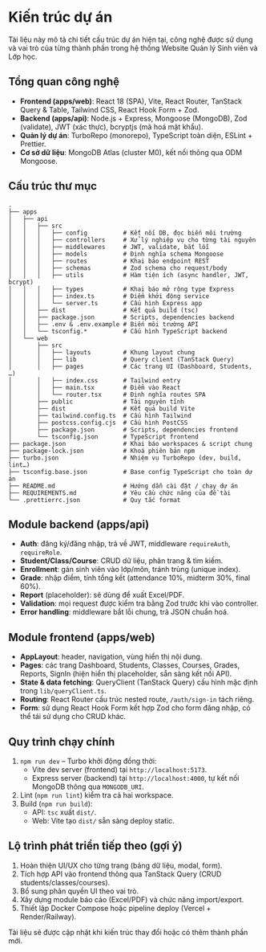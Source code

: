 # Kiến trúc dự án

Tài liệu này mô tả chi tiết cấu trúc dự án hiện tại, công nghệ được sử dụng và vai trò của từng thành phần trong hệ thống Website Quản lý Sinh viên và Lớp học.

## Tổng quan công nghệ

- **Frontend (apps/web)**: React 18 (SPA), Vite, React Router, TanStack Query & Table, Tailwind CSS, React Hook Form + Zod.
- **Backend (apps/api)**: Node.js + Express, Mongoose (MongoDB), Zod (validate), JWT (xác thực), bcryptjs (mã hoá mật khẩu).
- **Quản lý dự án**: TurboRepo (monorepo), TypeScript toàn diện, ESLint + Prettier.
- **Cơ sở dữ liệu**: MongoDB Atlas (cluster M0), kết nối thông qua ODM Mongoose.

## Cấu trúc thư mục

```
.
├── apps
│   ├── api
│   │   ├── src
│   │   │   ├── config          # Kết nối DB, đọc biến môi trường
│   │   │   ├── controllers     # Xử lý nghiệp vụ cho từng tài nguyên
│   │   │   ├── middlewares     # JWT, validate, bắt lỗi
│   │   │   ├── models          # Định nghĩa schema Mongoose
│   │   │   ├── routes          # Khai báo endpoint REST
│   │   │   ├── schemas         # Zod schema cho request/body
│   │   │   ├── utils           # Hàm tiện ích (async handler, JWT, bcrypt)
│   │   │   ├── types           # Khai báo mở rộng type Express
│   │   │   ├── index.ts        # Điểm khởi động service
│   │   │   └── server.ts       # Cấu hình Express app
│   │   ├── dist                # Kết quả build (tsc)
│   │   ├── package.json        # Scripts, dependencies backend
│   │   ├── .env & .env.example # Biến môi trường API
│   │   └── tsconfig.*          # Cấu hình TypeScript backend
│   └── web
│       ├── src
│       │   ├── layouts         # Khung layout chung
│       │   ├── lib             # Query client (TanStack Query)
│       │   ├── pages           # Các trang UI (Dashboard, Students, …)
│       │   ├── index.css       # Tailwind entry
│       │   ├── main.tsx        # Điểm vào React
│       │   └── router.tsx      # Định nghĩa routes SPA
│       ├── public              # Tài nguyên tĩnh
│       ├── dist                # Kết quả build Vite
│       ├── tailwind.config.ts  # Cấu hình Tailwind
│       ├── postcss.config.cjs  # Cấu hình PostCSS
│       ├── package.json        # Scripts, dependencies frontend
│       └── tsconfig.json       # TypeScript frontend
├── package.json                # Khai báo workspaces & script chung
├── package-lock.json           # Khoá phiên bản npm
├── turbo.json                  # Nhiệm vụ TurboRepo (dev, build, lint…)
├── tsconfig.base.json          # Base config TypeScript cho toàn dự án
├── README.md                   # Hướng dẫn cài đặt / chạy dự án
├── REQUIREMENTS.md             # Yêu cầu chức năng của đề tài
└── .prettierrc.json            # Quy tắc format
```

## Module backend (apps/api)

- **Auth**: đăng ký/đăng nhập, trả về JWT, middleware `requireAuth`, `requireRole`.
- **Student/Class/Course**: CRUD dữ liệu, phân trang & tìm kiếm.
- **Enrollment**: gán sinh viên vào lớp/môn, tránh trùng (unique index).
- **Grade**: nhập điểm, tính tổng kết (attendance 10%, midterm 30%, final 60%).
- **Report** (placeholder): sẽ dùng để xuất Excel/PDF.
- **Validation**: mọi request được kiểm tra bằng Zod trước khi vào controller.
- **Error handling**: middleware bắt lỗi chung, trả JSON chuẩn hoá.

## Module frontend (apps/web)

- **AppLayout**: header, navigation, vùng hiển thị nội dung.
- **Pages**: các trang Dashboard, Students, Classes, Courses, Grades, Reports, SignIn (hiện hiển thị placeholder, sẵn sàng kết nối API).
- **State & data fetching**: QueryClient (TanStack Query) cấu hình mặc định trong `lib/queryClient.ts`.
- **Routing**: React Router cấu trúc nested route, `/auth/sign-in` tách riêng.
- **Form**: sử dụng React Hook Form kết hợp Zod cho form đăng nhập, có thể tái sử dụng cho CRUD khác.

## Quy trình chạy chính

1. `npm run dev` – Turbo khởi động đồng thời:
   - Vite dev server (frontend) tại `http://localhost:5173`.
   - Express server (backend) tại `http://localhost:4000`, tự kết nối MongoDB thông qua `MONGODB_URI`.
2. Lint (`npm run lint`) kiểm tra cả hai workspace.
3. Build (`npm run build`):
   - API: `tsc` xuất `dist/`.
   - Web: Vite tạo `dist/` sẵn sàng deploy static.

## Lộ trình phát triển tiếp theo (gợi ý)

1. Hoàn thiện UI/UX cho từng trang (bảng dữ liệu, modal, form).
2. Tích hợp API vào frontend thông qua TanStack Query (CRUD students/classes/courses).
3. Bổ sung phân quyền UI theo vai trò.
4. Xây dựng module báo cáo (Excel/PDF) và chức năng import/export.
5. Thiết lập Docker Compose hoặc pipeline deploy (Vercel + Render/Railway).

Tài liệu sẽ được cập nhật khi kiến trúc thay đổi hoặc có thêm thành phần mới.

